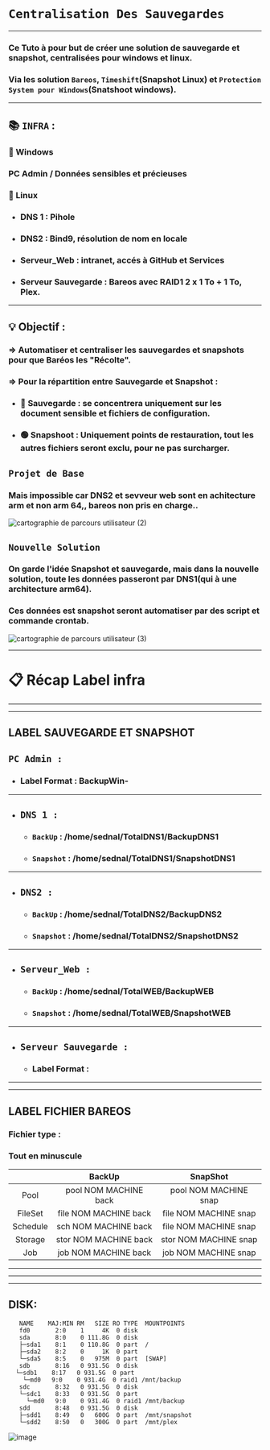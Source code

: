 # `Centralisation Des Sauvegardes`

---

### Ce Tuto à pour but de créer une solution de sauvegarde et snapshot, centralisées pour windows et linux.
### Via les solution `Bareos`, `Timeshift`(Snapshot Linux) et `Protection System pour Windows`(Snatshoot windows).


---

## :books: `INFRA` : 

### :wolf: Windows
### PC Admin / Données sensibles et précieuses


### :penguin: Linux
* ### DNS 1 : Pihole 
* ### DNS2 : Bind9, résolution de nom en locale
* ### Serveur_Web : intranet, accés à GitHub et Services
* ### Serveur Sauvegarde : Bareos avec RAID1 2 x 1 To + 1 To, Plex.

---

## :bulb: Objectif :

### => Automatiser et centraliser les sauvegardes et snapshots pour que Baréos les "Récolte".
### => Pour la répartition entre Sauvegarde et Snapshot :
* ### 🔴 Sauvegarde : se concentrera uniquement sur les document sensible et fichiers de configuration.
* ### 🟢 Snapshoot : Uniquement points de restauration, tout les autres fichiers seront exclu, pour ne pas surcharger.
## `Projet de Base`
### Mais impossible car DNS2 et sevveur web sont en achitecture arm et non arm 64,, bareos non pris en charge..
![cartographie de parcours utilisateur (2)](https://github.com/user-attachments/assets/075fc795-b569-4ef6-b7c7-a65b446b7918)

## `Nouvelle Solution`

### On garde l'idée Snapshot et sauvegarde, mais dans la nouvelle solution, toute les données passeront par DNS1(qui à une architecture arm64).
### Ces données est snapshot seront automatiser par des script et commande crontab.
![cartographie de parcours utilisateur (3)](https://github.com/user-attachments/assets/061550e3-48ec-488b-a624-9c0a5d09ac10)





---

# :clipboard: Récap Label infra

---
---

## LABEL SAUVEGARDE ET SNAPSHOT

## `PC Admin :` 
  * ### Label Format : BackupWin-

---

* ## `DNS 1 :`
    * ### `BackUp` : /home/sednal/TotalDNS1/BackupDNS1
    * ### `Snapshot` : /home/sednal/TotalDNS1/SnapshotDNS1

---

* ## `DNS2 :`
    * ### `BackUp` : /home/sednal/TotalDNS2/BackupDNS2
    * ### `Snapshot` : /home/sednal/TotalDNS2/SnapshotDNS2

---

* ## `Serveur_Web :` 
     * ### `BackUp` : /home/sednal/TotalWEB/BackupWEB
     * ### `Snapshot` : /home/sednal/TotalWEB/SnapshotWEB

---

* ## `Serveur Sauvegarde :`
    * ### Label Format :

---
---

## LABEL FICHIER BAREOS

### Fichier type :
### Tout en minuscule

||BackUp|SnapShot|
|:-:|:-:|:-:|
|Pool|pool NOM MACHINE back |pool NOM MACHINE snap|
|FileSet |file NOM MACHINE back|file NOM MACHINE snap|
|Schedule|sch NOM MACHINE back|file NOM MACHINE snap|
|Storage|stor NOM MACHINE back|stor NOM MACHINE snap|
|Job|job NOM MACHINE back|job NOM MACHINE snap|

---


---
---

## DISK:

       NAME    MAJ:MIN RM   SIZE RO TYPE  MOUNTPOINTS
       fd0       2:0    1     4K  0 disk
       sda       8:0    0 111.8G  0 disk
       ├─sda1    8:1    0 110.8G  0 part  /
       ├─sda2    8:2    0     1K  0 part
       └─sda5    8:5    0   975M  0 part  [SWAP]
       sdb       8:16   0 931.5G  0 disk
      └─sdb1    8:17   0 931.5G  0 part
        └─md0   9:0    0 931.4G  0 raid1 /mnt/backup
       sdc       8:32   0 931.5G  0 disk 
       └─sdc1    8:33   0 931.5G  0 part
         └─md0   9:0    0 931.4G  0 raid1 /mnt/backup
       sdd       8:48   0 931.5G  0 disk
       ├─sdd1    8:49   0   600G  0 part  /mnt/snapshot
       └─sdd2    8:50   0   300G  0 part  /mnt/plex




![image](https://github.com/user-attachments/assets/89afc183-99bf-4717-8f67-48b18463fd83)











